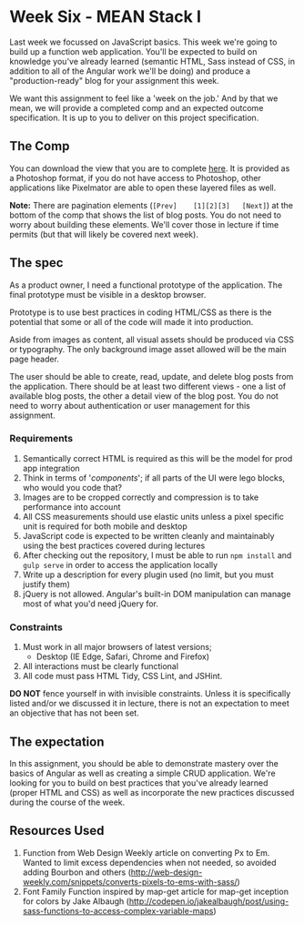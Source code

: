 # Week Six - MEAN Stack I

Last week we focussed on JavaScript basics. This week we're going to build up a function web application. You'll be expected to build on knowledge you've already learned (semantic HTML, Sass instead of CSS, in addition to all of the Angular work we'll be doing) and produce a "production-ready" blog for your assignment this week.

We want this assignment to feel like a 'week on the job.' And by that we mean, we will provide a completed comp and an expected outcome specification. It is up to you to deliver on this project specification.

## The Comp

You can download the view that you are to complete [here](https://github.com/SEA-Design-Dev/mean-stack-1/tree/master/comps). It is provided as a Photoshop format, if you do not have access to Photoshop, other applications like Pixelmator are able to open these layered files as well.

**Note:** There are pagination elements (```[Prev]    [1][2][3]   [Next]```) at the bottom of the comp that shows the list of blog posts. You do not need to worry about building these elements. We'll cover those in lecture if time permits (but that will likely be covered next week).

## The spec

As a product owner, I need a functional prototype of the application. The final prototype must be visible in a desktop browser.

Prototype is to use best practices in coding HTML/CSS as there is the potential that some or all of the code will made it into production.

Aside from images as content, all visual assets should be produced via CSS or typography. The only background image asset allowed will be the main page header.

The user should be able to create, read, update, and delete blog posts from the application. There should be at least two different views - one a list of available blog posts, the other a detail view of the blog post. You do not need to worry about authentication or user management for this assignment.

### Requirements

1. Semantically correct HTML is required as this will be the model for prod app integration
1. Think in terms of '*components*'; if all parts of the UI were lego blocks, who would you code that?
1. Images are to be cropped correctly and compression is to take performance into account
1. All CSS measurements should use elastic units unless a pixel specific unit is required for both mobile and desktop
1. JavaScript code is expected to be written cleanly and maintainably using the best practices covered during lectures
1. After checking out the repository, I must be able to run `npm install` and `gulp serve` in order to access the application locally
1. Write up a description for every plugin used (no limit, but you must justify them)
  1. jQuery is not allowed. Angular's built-in DOM manipulation can manage most of what you'd need jQuery for.

### Constraints

1. Must work in all major browsers of latest versions;
	* Desktop (IE Edge, Safari, Chrome and Firefox)
1. All interactions must be clearly functional
1. All code must pass HTML Tidy, CSS Lint, and JSHint.

__DO NOT__ fence yourself in with invisible constraints. Unless it is specifically listed and/or we discussed it in lecture, there is not an expectation to meet an objective that has not been set.

## The expectation

In this assignment, you should be able to demonstrate mastery over the basics of Angular as well as creating a simple CRUD application. We're looking for you to build on best practices that you've already learned (proper HTML and CSS) as well as incorporate the new practices discussed during the course of the week.


## Resources Used

1. Function from Web Design Weekly article on converting Px to Em. Wanted to limit excess dependencies when not needed, so avoided adding Bourbon and others (http://web-design-weekly.com/snippets/converts-pixels-to-ems-with-sass/)
1. Font Family Function inspired by map-get article for map-get inception for colors by Jake Albaugh (http://codepen.io/jakealbaugh/post/using-sass-functions-to-access-complex-variable-maps)
